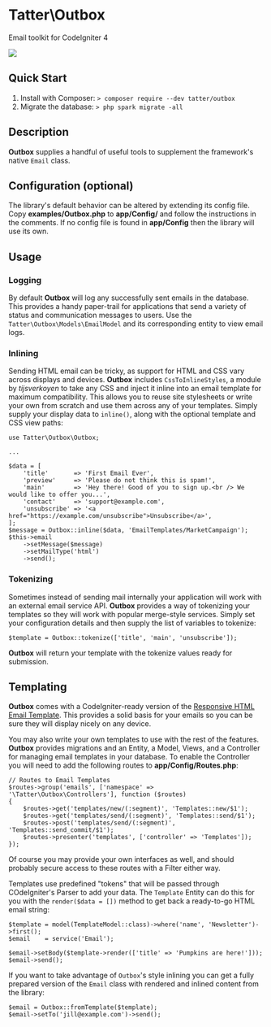 # Tatter\Outbox
Email toolkit for CodeIgniter 4

[![](https://github.com/tattersoftware/codeigniter4-outbox/workflows/PHP%20Unit%20Tests/badge.svg)](https://github.com/tattersoftware/codeigniter4-outbox/actions?query=workflow%3A%22PHP+Unit+Tests)

## Quick Start

1. Install with Composer: `> composer require --dev tatter/outbox`
2. Migrate the database: `> php spark migrate -all`

## Description

**Outbox** supplies a handful of useful tools to supplement the framework's native `Email`
class.

## Configuration (optional)

The library's default behavior can be altered by extending its config file. Copy
**examples/Outbox.php** to **app/Config/** and follow the instructions
in the comments. If no config file is found in **app/Config** then the library will use its own.

## Usage

### Logging

By default **Outbox** will log any successfully sent emails in the database. This provides
a handy paper-trail for applications that send a variety of status and communication
messages to users. Use the `Tatter\Outbox\Models\EmailModel` and its corresponding entity
to view email logs.

### Inlining

Sending HTML email can be tricky, as support for HTML and CSS vary across displays and devices.
**Outbox** includes `CssToInlineStyles`, a module by *tijsverkoyen* to take any CSS and
inject it inline into an email template for maximum compatibility. This allows you to reuse
site stylesheets or write your own from scratch and use them across any of your templates.
Simply supply your display data to `inline()`, along with the optional template and CSS view
paths:
```
use Tatter\Outbox\Outbox;

...

$data = [
	'title'       => 'First Email Ever',
	'preview'     => 'Please do not think this is spam!',
	'main'        => 'Hey there! Good of you to sign up.<br /> We would like to offer you...',
	'contact'     => 'support@example.com',
	'unsubscribe' => '<a href="https://example.com/unsubscribe">Unsubscribe</a>',	
];
$message = Outbox::inline($data, 'EmailTemplates/MarketCampaign');
$this->email
	->setMessage($message)
	->setMailType('html')
	->send();
```

### Tokenizing

Sometimes instead of sending mail internally your application will work with an external
email service API. **Outbox** provides a way of tokenizing your templates so they will work
with popular merge-style services. Simply set your configuration details and then supply the
list of variables to tokenize:

	$template = Outbox::tokenize(['title', 'main', 'unsubscribe']);

**Outbox** will return your template with the tokenize values ready for submission.

## Templating

**Outbox** comes with a CodeIgniter-ready version of the
[Responsive HTML Email Template](https://github.com/leemunroe/responsive-html-email-template).
This provides a solid basis for your emails so you can be sure they will display nicely on
any device.

You may also write your own templates to use with the rest of the features. **Outbox** provides
migrations and an Entity, a Model, Views, and a Controller for managing email templates in your
database. To enable the Controller you will need to add the following routes to **app/Config/Routes.php**:
```
// Routes to Email Templates
$routes->group('emails', ['namespace' => '\Tatter\Outbox\Controllers'], function ($routes)
{
	$routes->get('templates/new/(:segment)', 'Templates::new/$1');
	$routes->get('templates/send/(:segment)', 'Templates::send/$1');
	$routes->post('templates/send/(:segment)', 'Templates::send_commit/$1');
	$routes->presenter('templates', ['controller' => 'Templates']);
});
```

Of course you may provide your own interfaces as well, and should probably secure access to
these routes with a Filter either way.

Templates use predefined "tokens" that will be passed through COdeIgniter's Parser to add
your data. The `Template` Entity can do this for you with the `render($data = [])` method
to get back a ready-to-go HTML email string:
```
$template = model(TemplateModel::class)->where('name', 'Newsletter')->first();
$email    = service('Email');

$email->setBody($template->render(['title' => 'Pumpkins are here!']));
$email->send();
```

If you want to take advantage of `Outbox`'s style inlining you can get a fully prepared
version of the `Email` class with rendered and inlined content from the library:
```
$email = Outbox::fromTemplate($template);
$email->setTo('jill@example.com')->send();
```
